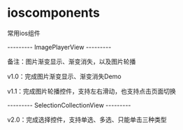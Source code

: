 # ioscomponents
常用ios组件

--------- ImagePlayerView ---------

备注：图片渐变显示、渐变消失，以及图片轮播

v1.0：完成图片渐变显示、渐变消失Demo

v1.1：完成图片轮播控件，支持左右滑动，也支持点击页面切换

--------- SelectionCollectionView ---------

v2.0：完成选择控件，支持单选、多选、只能单击三种类型
